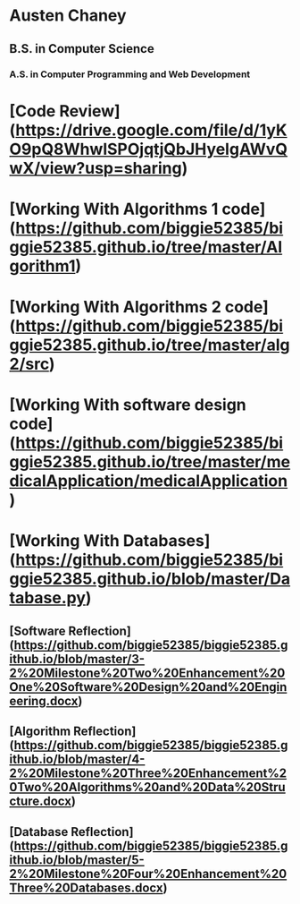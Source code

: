 # Austen Chaney
## B.S. in Computer Science
### A.S. in Computer Programming and Web Development

# [Code Review] (https://drive.google.com/file/d/1yKO9pQ8WhwlSPOjqtjQbJHyelgAWvQwX/view?usp=sharing)
# [Working With Algorithms 1 code] (https://github.com/biggie52385/biggie52385.github.io/tree/master/Algorithm1)
# [Working With Algorithms 2 code] (https://github.com/biggie52385/biggie52385.github.io/tree/master/alg2/src)
# [Working With software design code] (https://github.com/biggie52385/biggie52385.github.io/tree/master/medicalApplication/medicalApplication)
# [Working With Databases] (https://github.com/biggie52385/biggie52385.github.io/blob/master/Database.py)
## [Software Reflection] (https://github.com/biggie52385/biggie52385.github.io/blob/master/3-2%20Milestone%20Two%20Enhancement%20One%20Software%20Design%20and%20Engineering.docx)
## [Algorithm Reflection] (https://github.com/biggie52385/biggie52385.github.io/blob/master/4-2%20Milestone%20Three%20Enhancement%20Two%20Algorithms%20and%20Data%20Structure.docx)
## [Database Reflection] (https://github.com/biggie52385/biggie52385.github.io/blob/master/5-2%20Milestone%20Four%20Enhancement%20Three%20Databases.docx)
